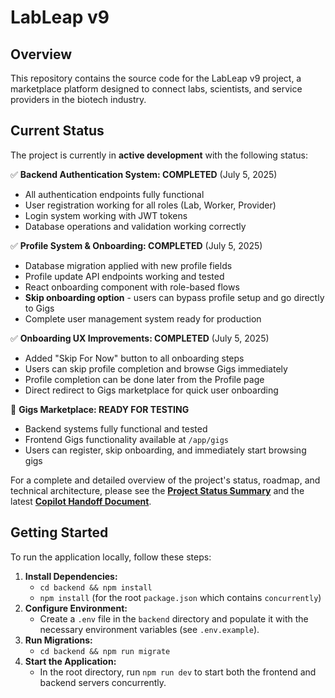 # LabLeap v9

## Overview

This repository contains the source code for the LabLeap v9 project, a marketplace platform designed to connect labs, scientists, and service providers in the biotech industry.

## Current Status

The project is currently in **active development** with the following status:

✅ **Backend Authentication System: COMPLETED** (July 5, 2025)
- All authentication endpoints fully functional
- User registration working for all roles (Lab, Worker, Provider)
- Login system working with JWT tokens
- Database operations and validation working correctly

✅ **Profile System & Onboarding: COMPLETED** (July 5, 2025)
- Database migration applied with new profile fields
- Profile update API endpoints working and tested
- React onboarding component with role-based flows
- **Skip onboarding option** - users can bypass profile setup and go directly to Gigs
- Complete user management system ready for production

✅ **Onboarding UX Improvements: COMPLETED** (July 5, 2025)
- Added "Skip For Now" button to all onboarding steps
- Users can skip profile completion and browse Gigs immediately
- Profile completion can be done later from the Profile page
- Direct redirect to Gigs marketplace for quick user onboarding

🔧 **Gigs Marketplace: READY FOR TESTING**
- Backend systems fully functional and tested
- Frontend Gigs functionality available at `/app/gigs`
- Users can register, skip onboarding, and immediately start browsing gigs

For a complete and detailed overview of the project's status, roadmap, and technical architecture, please see the [**Project Status Summary**](PROJECT_STATUS_SUMMARY.md) and the latest [**Copilot Handoff Document**](COPILOT_HANDOFF_2025-07-05.md).

## Getting Started

To run the application locally, follow these steps:

1.  **Install Dependencies:**
    *   `cd backend && npm install`
    *   `npm install` (for the root `package.json` which contains `concurrently`)
2.  **Configure Environment:**
    *   Create a `.env` file in the `backend` directory and populate it with the necessary environment variables (see `.env.example`).
3.  **Run Migrations:**
    *   `cd backend && npm run migrate`
4.  **Start the Application:**
    *   In the root directory, run `npm run dev` to start both the frontend and backend servers concurrently.
